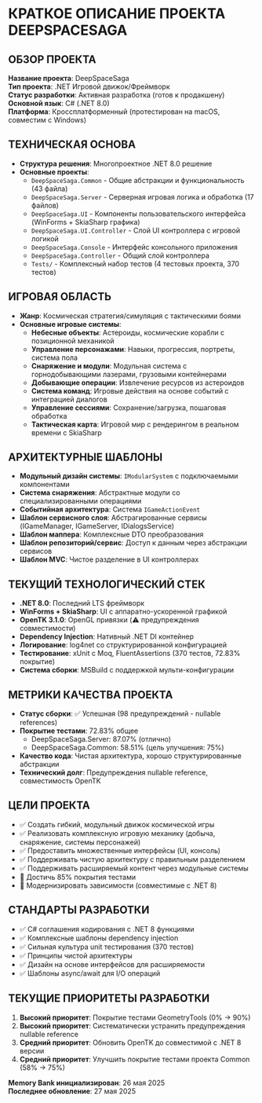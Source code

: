 # КРАТКОЕ ОПИСАНИЕ ПРОЕКТА DEEPSPACESAGA

## ОБЗОР ПРОЕКТА
**Название проекта**: DeepSpaceSaga  
**Тип проекта**: .NET Игровой движок/Фреймворк  
**Статус разработки**: Активная разработка (готов к продакшену)  
**Основной язык**: C# (.NET 8.0)  
**Платформа**: Кроссплатформенный (протестирован на macOS, совместим с Windows)

## ТЕХНИЧЕСКАЯ ОСНОВА
- **Структура решения**: Многопроектное .NET 8.0 решение
- **Основные проекты**:
  - `DeepSpaceSaga.Common` - Общие абстракции и функциональность (43 файла)
  - `DeepSpaceSaga.Server` - Серверная игровая логика и обработка (17 файлов) 
  - `DeepSpaceSaga.UI` - Компоненты пользовательского интерфейса (WinForms + SkiaSharp графика)
  - `DeepSpaceSaga.UI.Controller` - Слой UI контроллера с игровой логикой
  - `DeepSpaceSaga.Console` - Интерфейс консольного приложения
  - `DeepSpaceSaga.Controller` - Общий слой контроллера
  - `Tests/` - Комплексный набор тестов (4 тестовых проекта, 370 тестов)

## ИГРОВАЯ ОБЛАСТЬ
- **Жанр**: Космическая стратегия/симуляция с тактическими боями
- **Основные игровые системы**:
  - **Небесные объекты**: Астероиды, космические корабли с позиционной механикой
  - **Управление персонажами**: Навыки, прогрессия, портреты, система пола
  - **Снаряжение и модули**: Модульная система с горнодобывающими лазерами, грузовыми контейнерами
  - **Добывающие операции**: Извлечение ресурсов из астероидов
  - **Система команд**: Игровые действия на основе событий с интеграцией диалогов
  - **Управление сессиями**: Сохранение/загрузка, пошаговая обработка
  - **Тактическая карта**: Игровой мир с рендерингом в реальном времени с SkiaSharp

## АРХИТЕКТУРНЫЕ ШАБЛОНЫ
- **Модульный дизайн системы**: `IModularSystem` с подключаемыми компонентами
- **Система снаряжения**: Абстрактные модули со специализированными операциями
- **Событийная архитектура**: Система `IGameActionEvent`
- **Шаблон сервисного слоя**: Абстрагированные сервисы (IGameManager, IGameServer, IDialogsService)
- **Шаблон маппера**: Комплексные DTO преобразования
- **Шаблон репозиторий/сервис**: Доступ к данным через абстракции сервисов
- **Шаблон MVC**: Чистое разделение в UI контроллерах

## ТЕКУЩИЙ ТЕХНОЛОГИЧЕСКИЙ СТЕК
- **.NET 8.0**: Последний LTS фреймворк
- **WinForms + SkiaSharp**: UI с аппаратно-ускоренной графикой
- **OpenTK 3.1.0**: OpenGL привязки (⚠️ предупреждения совместимости)
- **Dependency Injection**: Нативный .NET DI контейнер
- **Логирование**: log4net со структурированной конфигурацией
- **Тестирование**: xUnit с Moq, FluentAssertions (370 тестов, 72.83% покрытие)
- **Система сборки**: MSBuild с поддержкой мульти-конфигурации

## МЕТРИКИ КАЧЕСТВА ПРОЕКТА
- **Статус сборки**: ✅ Успешная (98 предупреждений - nullable references)
- **Покрытие тестами**: 72.83% общее
  - DeepSpaceSaga.Server: 87.07% (отлично)
  - DeepSpaceSaga.Common: 58.51% (цель улучшения: 75%)
- **Качество кода**: Чистая архитектура, хорошо структурированные абстракции
- **Технический долг**: Предупреждения nullable reference, совместимость OpenTK

## ЦЕЛИ ПРОЕКТА
- ✅ Создать гибкий, модульный движок космической игры
- ✅ Реализовать комплексную игровую механику (добыча, снаряжение, системы персонажей)
- ✅ Предоставить множественные интерфейсы (UI, консоль)
- ✅ Поддерживать чистую архитектуру с правильным разделением
- ✅ Поддерживать расширяемый контент через модульные системы
- 🎯 Достичь 85% покрытия тестами
- 🎯 Модернизировать зависимости (совместимые с .NET 8)

## СТАНДАРТЫ РАЗРАБОТКИ
- ✅ C# соглашения кодирования с .NET 8 функциями
- ✅ Комплексные шаблоны dependency injection
- ✅ Сильная культура unit тестирования (370 тестов)
- ✅ Принципы чистой архитектуры
- ✅ Дизайн на основе интерфейсов для расширяемости
- ✅ Шаблоны async/await для I/O операций

## ТЕКУЩИЕ ПРИОРИТЕТЫ РАЗРАБОТКИ
1. **Высокий приоритет**: Покрытие тестами GeometryTools (0% → 90%)
2. **Высокий приоритет**: Систематически устранить предупреждения nullable reference
3. **Средний приоритет**: Обновить OpenTK до совместимой с .NET 8 версии
4. **Средний приоритет**: Улучшить покрытие тестами проекта Common (58% → 75%)

**Memory Bank инициализирован**: 26 мая 2025  
**Последнее обновление**: 27 мая 2025 
